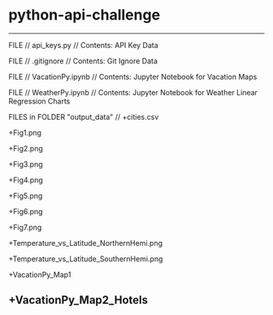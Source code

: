 # python-api-challenge
---------------------------------------
FILE // api_keys.py // Contents:  API Key Data


FILE // .gitignore // Contents: Git Ignore Data



FILE // VacationPy.ipynb // Contents:  Jupyter Notebook for Vacation Maps



FILE // WeatherPy.ipynb // Contents: Jupyter Notebook for Weather Linear Regression Charts


FILES in FOLDER "output_data" // 
+cities.csv

+Fig1.png

+Fig2.png

+Fig3.png

+Fig4.png

+Fig5.png

+Fig6.png

+Fig7.png

+Temperature_vs_Latitude_NorthernHemi.png

+Temperature_vs_Latitude_SouthernHemi.png

+VacationPy_Map1

+VacationPy_Map2_Hotels
---------------------------------------


